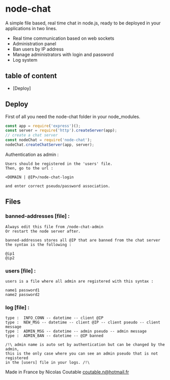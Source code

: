 # node-chat

A simple file based, real time chat in node.js, ready to be deployed in your applications in two lines.

* Real time communication based on web sockets
* Administration panel
* Ban users by IP address
* Manage administrators with login and password
* Log system

## table of content
* [Deploy]

## Deploy

First of all you need the node-chat folder in your node_modules.

```javascript
const app = require('express')();
const server = require('http').createServer(app);
// create a chat server
const nodeChat = require('node-chat');
nodeChat.createChatServer(app, server);
```



Authentication as admin :

	Users should be registered in the 'users' file.
	Then, go to the url :

	<DOMAIN | @IP>/node-chat-login

	and enter correct pseudo/password association.
	
## Files

### banned-addresses [file] :

	Always edit this file from /node-chat-admin
	Or restart the node server after. 

	banned-addresses stores all @IP that are banned from the chat server
	the syntax is the following :

	@ip1
	@ip2

### users [file] :
	
	users is a file where all admin are registered with this syntax :

	name1 password1
	name2 password2

### log [file] :

	type :	INFO_CONN -- datetime -- client @IP
	type :	NEW_MSG -- datetime -- client @IP -- client pseudo -- client message
	type :	ADMIN_MSG -- datetime -- admin pseudo -- admin message
	type :	ADMIN_BAN -- datetime -- @IP banned

	/!\ admin name is auto set by authentication but can be changed by the admin, 
	this is the only case where you can see an admin pseudo that is not registered
	in the [users] file in your logs. /!\

Made in France by Nicolas Coutable
coutable.n@hotmail.fr
